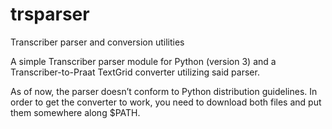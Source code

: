 # trsparser
Transcriber parser and conversion utilities

A simple Transcriber parser module for Python (version 3) and a Transcriber-to-Praat TextGrid converter utilizing said parser.

As of now, the parser doesn’t conform to Python distribution guidelines. In order to get the converter to work, you need to download both files and put them somewhere along $PATH.
